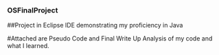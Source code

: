 ### OSFinalProject
##Project in Eclipse IDE demonstrating my proficiency in Java 

#Attached are Pseudo Code and Final Write Up Analysis of my code and what I learned. 

